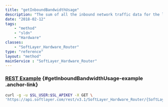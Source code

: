 ```yaml
---
title: "getInboundBandwidthUsage"
description: "The sum of all the inbound network traffic data for the last 30 days."
date: "2018-02-12"
tags:
    - "method"
    - "sldn"
    - "Hardware"
classes:
    - "SoftLayer_Hardware_Router"
type: "reference"
layout: "method"
mainService : "SoftLayer_Hardware_Router"
---
```


### [REST Example](#getInboundBandwidthUsage-example) <a href="/article/rest/"><i class="fas fa-question"></i></a> {#getInboundBandwidthUsage-example .anchor-link} 
```bash
curl -g -u $SL_USER:$SL_APIKEY -X GET \
'https://api.softlayer.com/rest/v3.1/SoftLayer_Hardware_Router/{SoftLayer_Hardware_RouterID}/getInboundBandwidthUsage'
```
